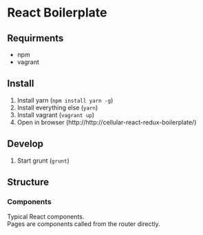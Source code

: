 # React Boilerplate

## Requirments
- npm
- vagrant

## Install
1. Install yarn (`npm install yarn -g`)
2. Install everything else (`yarn`)
3. Install vagrant (`vagrant up`)
4. Open in browser (http://http://cellular-react-redux-boilerplate/)

## Develop
1. Start grunt (`grunt`)

## Structure

### Components
Typical React components.   
Pages are components called from the router directly.
